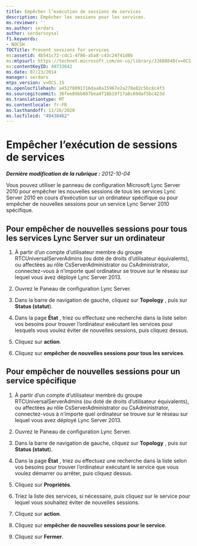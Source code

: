 ```yaml
---
title: Empêcher l’exécution de sessions de services
description: Empêcher les sessions pour les services.
ms.reviewer: ''
ms.author: serdars
author: serdarsoysal
f1.keywords:
- NOCSH
TOCTitle: Prevent sessions for services
ms:assetid: 4b541c72-cdc1-4f86-a5a8-c43c24f41d8b
ms:mtpsurl: https://technet.microsoft.com/en-us/library/JJ688049(v=OCS.15)
ms:contentKeyID: 49733642
ms.date: 07/23/2014
manager: serdars
mtps_version: v=OCS.15
ms.openlocfilehash: a452f8091716daa0a15967e2a278e82c5bc8c4f3
ms.sourcegitcommit: 36fee89bb887bea4f18b19f17a8c69daf5bc423d
ms.translationtype: MT
ms.contentlocale: fr-FR
ms.lasthandoff: 11/26/2020
ms.locfileid: "49438462"
---
```

# <a name="prevent-sessions-for-services"></a>Empêcher l’exécution de sessions de services

<div data-xmlns="http://www.w3.org/1999/xhtml">

<div class="topic" data-xmlns="http://www.w3.org/1999/xhtml" data-msxsl="urn:schemas-microsoft-com:xslt" data-cs="https://msdn.microsoft.com/">

<div data-asp="https://msdn2.microsoft.com/asp">



</div>

<div id="mainSection">

<div id="mainBody">

<span> </span>

_**Dernière modification de la rubrique :** 2012-10-04_

Vous pouvez utiliser le panneau de configuration Microsoft Lync Server 2010 pour empêcher les nouvelles sessions de tous les services Lync Server 2010 en cours d’exécution sur un ordinateur spécifique ou pour empêcher de nouvelles sessions pour un service Lync Server 2010 spécifique.

<div>

## <a name="to-prevent-new-sessions-for-all-lync-server-services-on-a-computer"></a>Pour empêcher de nouvelles sessions pour tous les services Lync Server sur un ordinateur

1.  À partir d’un compte d’utilisateur membre du groupe RTCUniversalServerAdmins (ou doté de droits d’utilisateur équivalents), ou affectées au rôle CsServerAdministrator ou CsAdministrator, connectez-vous à n’importe quel ordinateur se trouve sur le réseau sur lequel vous avez déployé Lync Server 2013.

2.  Ouvrez le Paneau de configuration Lync Server.

3.  Dans la barre de navigation de gauche, cliquez sur **Topology** , puis sur **Status (statut**).

4.  Dans la page **État** , triez ou effectuez une recherche dans la liste selon vos besoins pour trouver l’ordinateur exécutant les services pour lesquels vous voulez éviter de nouvelles sessions, puis cliquez dessus.

5.  Cliquez sur **action**.

6.  Cliquez sur **empêcher de nouvelles sessions pour tous les services**.

</div>

<div>

## <a name="to-prevent-new-sessions-for-a-specific-service"></a>Pour empêcher de nouvelles sessions pour un service spécifique

1.  À partir d’un compte d’utilisateur membre du groupe RTCUniversalServerAdmins (ou doté de droits d’utilisateur équivalents), ou affectées au rôle CsServerAdministrator ou CsAdministrator, connectez-vous à n’importe quel ordinateur se trouve sur le réseau sur lequel vous avez déployé Lync Server 2013.

2.  Ouvrez le Paneau de configuration Lync Server.

3.  Dans la barre de navigation de gauche, cliquez sur **Topology** , puis sur **Status (statut**).

4.  Dans la page **État** , triez ou effectuez une recherche dans la liste selon vos besoins pour trouver l’ordinateur exécutant le service que vous voulez démarrer ou arrêter, puis cliquez dessus.

5.  Cliquez sur **Propriétés**.

6.  Triez la liste des services, si nécessaire, puis cliquez sur le service pour lequel vous souhaitez éviter de nouvelles sessions.

7.  Cliquez sur **action**.

8.  Cliquez sur **empêcher de nouvelles sessions pour le service**.

9.  Cliquez sur **Fermer**.

</div>

</div>

<span> </span>

</div>

</div>

</div>

